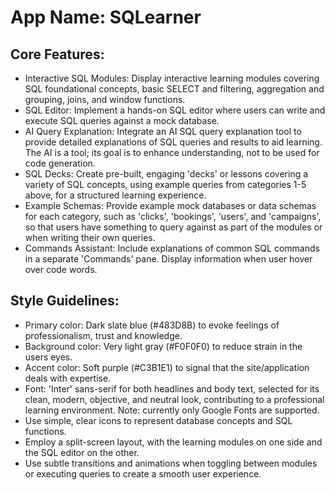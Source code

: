 # **App Name**: SQLearner

## Core Features:

- Interactive SQL Modules: Display interactive learning modules covering SQL foundational concepts, basic SELECT and filtering, aggregation and grouping, joins, and window functions.
- SQL Editor: Implement a hands-on SQL editor where users can write and execute SQL queries against a mock database.
- AI Query Explanation: Integrate an AI SQL query explanation tool to provide detailed explanations of SQL queries and results to aid learning. The AI is a tool; its goal is to enhance understanding, not to be used for code generation.
- SQL Decks: Create pre-built, engaging 'decks' or lessons covering a variety of SQL concepts, using example queries from categories 1-5 above, for a structured learning experience.
- Example Schemas: Provide example mock databases or data schemas for each category, such as 'clicks', 'bookings', 'users', and 'campaigns', so that users have something to query against as part of the modules or when writing their own queries.
- Commands Assistant: Include explanations of common SQL commands in a separate 'Commands' pane. Display information when user hover over code words.

## Style Guidelines:

- Primary color: Dark slate blue (#483D8B) to evoke feelings of professionalism, trust and knowledge.
- Background color: Very light gray (#F0F0F0) to reduce strain in the users eyes.
- Accent color: Soft purple (#C3B1E1) to signal that the site/application deals with expertise.
- Font: 'Inter' sans-serif for both headlines and body text, selected for its clean, modern, objective, and neutral look, contributing to a professional learning environment. Note: currently only Google Fonts are supported.
- Use simple, clear icons to represent database concepts and SQL functions.
- Employ a split-screen layout, with the learning modules on one side and the SQL editor on the other.
- Use subtle transitions and animations when toggling between modules or executing queries to create a smooth user experience.